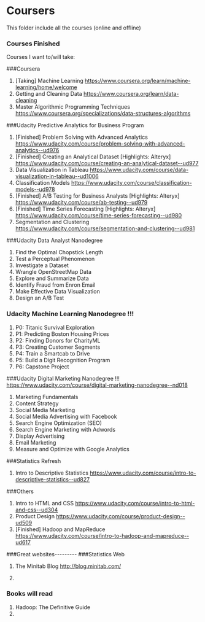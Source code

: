 # Coursers
This folder include all the courses (online and offline) 

### Courses Finished 




Courses I want to/will take: 

###Coursera
1. [Taking] Machine Learning 
https://www.coursera.org/learn/machine-learning/home/welcome
2. Getting and Cleaning Data
https://www.coursera.org/learn/data-cleaning
3. Master Algorithmic Programming Techniques
https://www.coursera.org/specializations/data-structures-algorithms

###Udacity Predictive Analytics for Business Program 
1. [Finished] Problem Solving with Advanced Analytics
https://www.udacity.com/course/problem-solving-with-advanced-analytics--ud976
2. [Finished] Creating an Analytical Dataset [Highlights: Alteryx]
https://www.udacity.com/course/creating-an-analytical-dataset--ud977
3. Data Visualization in Tableau
https://www.udacity.com/course/data-visualization-in-tableau--ud1006
4. Classification Models
https://www.udacity.com/course/classification-models--ud978
5. [Finished] A/B Testing for Business Analysts [Highlights: Alteryx] 
https://www.udacity.com/course/ab-testing--ud979
6. [Finished] Time Series Forecasting [Highlights: Alteryx] 
https://www.udacity.com/course/time-series-forecasting--ud980
7. Segmentation and Clustering
https://www.udacity.com/course/segmentation-and-clustering--ud981

###Udacity Data Analyst Nanodegree

1.	Find the Optimal Chopstick Length
2.	Test a Perceptual Phenomenon
3.	Investigate a Dataset
4.	Wrangle OpenStreetMap Data
5.	Explore and Summarize Data
6.	Identify Fraud from Enron Email
7.	Make Effective Data Visualization
8.	Design an A/B Test

### Udacity Machine Learning Nanodegree !!! 
1. P0: Titanic Survival Exploration
2. P1: Predicting Boston Housing Prices
3. P2: Finding Donors for CharityML
4. P3: Creating Customer Segments
5. P4: Train a Smartcab to Drive
6. P5: Build a Digit Recognition Program
7. P6: Capstone Project


###Udacity Digital Marketing Nanodegree !!!
https://www.udacity.com/course/digital-marketing-nanodegree--nd018

1. Marketing Fundamentals
2. Content Strategy
3. Social Media Marketing
4. Social Media Advertising with Facebook
5. Search Engine Optimization (SEO)
6. Search Engine Marketing with Adwords
7. Display Advertising
8. Email Marketing
9. Measure and Optimize with Google Analytics


###Statistics Refresh 
1. Intro to Descriptive Statistics 
https://www.udacity.com/course/intro-to-descriptive-statistics--ud827


###Others
1. Intro to HTML and CSS
https://www.udacity.com/course/intro-to-html-and-css--ud304
2. Product Design
https://www.udacity.com/course/product-design--ud509
3. [Finished] Hadoop and MapReduce
https://www.udacity.com/course/intro-to-hadoop-and-mapreduce--ud617














###Great websites---------
###Statistics Web
1. The Minitab Blog 
http://blog.minitab.com/

2. 



### Books will read 
1. Hadoop: The Definitive Guide
2. 

